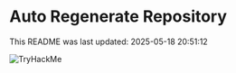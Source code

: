 # Auto Regenerate Repository

This README was last updated: 2025-05-18 20:51:12

 ![TryHackMe](https://tryhackme.com/badge/533634)